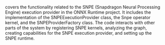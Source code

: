 covers the functionality related to the SNPE (Snapdragon Neural Processing Engine) execution provider in the ONNX Runtime project. It includes the implementation of the SNPEExecutionProvider class, the Snpe operator kernel, and the SNPEProviderFactory class. The code interacts with other parts of the system by registering SNPE kernels, analyzing the graph, creating capabilities for the SNPE execution provider, and setting up the SNPE runtime.